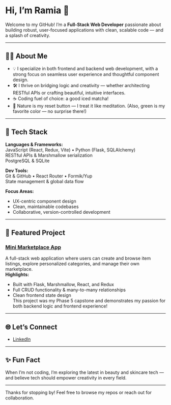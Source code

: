# Hi, I’m Ramia 👋

Welcome to my GitHub! I’m a **Full-Stack Web Developer** passionate about building robust, user-focused applications with clean, scalable code — and a splash of creativity.

---

## 👩‍💻 About Me

- 💡 I specialize in both frontend and backend web development, with a strong focus on seamless user experience and thoughtful component design.
- 🛠️ I thrive on bridging logic and creativity — whether architecting RESTful APIs or crafting beautiful, intuitive interfaces.
- ☕ Coding fuel of choice: a good iced matcha!
- 🌿 Nature is my reset button — I treat it like meditation. (Also, green is my favorite color — no surprise there!)

---

## 🧰 Tech Stack

**Languages & Frameworks:**  
JavaScript (React, Redux, Vite) • Python (Flask, SQLAlchemy)  
RESTful APIs & Marshmallow serialization  
PostgreSQL & SQLite

**Dev Tools:**  
Git & GitHub • React Router • Formik/Yup  
State management & global data flow

**Focus Areas:**  
- UX-centric component design
- Clean, maintainable codebases
- Collaborative, version-controlled development

---

## 🚀 Featured Project

### [Mini Marketplace App](#)
A full-stack web application where users can create and browse item listings, explore personalized categories, and manage their own marketplace.  
**Highlights:**  
- Built with Flask, Marshmallow, React, and Redux  
- Full CRUD functionality & many-to-many relationships  
- Clean frontend state design  
This project was my Phase 5 capstone and demonstrates my passion for both backend logic and frontend experience!

---

## 🌐 Let’s Connect

- [LinkedIn](https://www.linkedin.com/in/ramia-zulfiqar/)

---

## ✨ Fun Fact

When I’m not coding, I’m exploring the latest in beauty and skincare tech — and believe tech should empower creativity in every field.

---

Thanks for stopping by! Feel free to browse my repos or reach out for collaboration.

